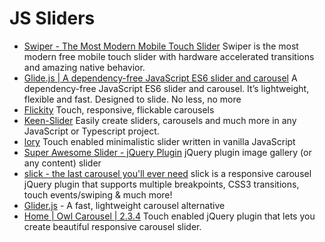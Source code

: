 # JS Sliders

* [Swiper - The Most Modern Mobile Touch Slider](https://swiperjs.com/) Swiper is the most modern free mobile touch slider with hardware accelerated transitions and amazing native behavior.
* [Glide.js | A dependency-free JavaScript ES6 slider and carousel](https://glidejs.com/) A dependency-free JavaScript ES6 slider and carousel. It’s lightweight, flexible and fast. Designed to slide. No less, no more
* [Flickity](https://flickity.metafizzy.co/) Touch, responsive, flickable carousels
* [Keen-Slider](https://keen-slider.io/) Easily create sliders, carousels and much more in any JavaScript or Typescript project.
* [lory](http://loryjs.github.io/lory/) Touch enabled minimalistic slider written in vanilla JavaScript
* [Super Awesome Slider - jQuery Plugin](http://yaireo.github.io/saSlider/) jQuery plugin image gallery (or any content) slider
* [slick - the last carousel you\'ll ever need](http://kenwheeler.github.io/slick/) slick is a responsive carousel jQuery plugin that supports multiple breakpoints, CSS3 transitions, touch events/swiping & much more!
* [Glider.js](https://nickpiscitelli.github.io/Glider.js/)  - A fast, lightweight carousel alternative
* [Home | Owl Carousel | 2.3.4](https://owlcarousel2.github.io/OwlCarousel2/) Touch enabled jQuery plugin that lets you create beautiful responsive carousel slider.

